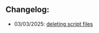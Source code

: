 
## Changelog:
 - 03/03/2025: [deleting script files](https://github.com/bolokoz/yurio/commit/333ba384a4fc72b03c71fafc06d85090c8d60b07)
